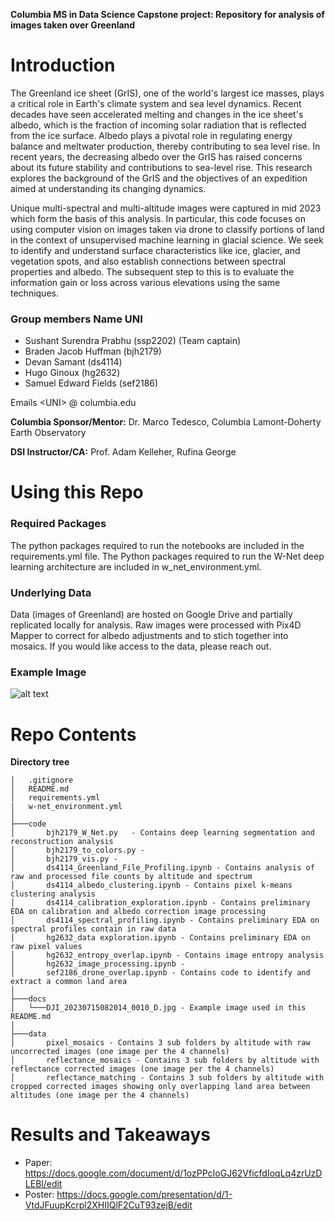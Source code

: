 
**Columbia MS in Data Science Capstone project: Repository for analysis of images taken over Greenland**

# Introduction
The Greenland ice sheet (GrIS), one of the world's largest ice masses, plays a critical role in Earth's climate system and sea level dynamics. Recent decades have seen accelerated melting and changes in the ice sheet's albedo, which is the fraction of incoming solar radiation that is reflected from the ice surface. Albedo plays a pivotal role in regulating energy balance and meltwater production, thereby contributing to sea level rise. In recent years, the decreasing albedo over the GrIS has raised concerns about its future stability and contributions to sea-level rise. This research explores the background of the GrIS and the objectives of an expedition aimed at understanding its changing dynamics. 

Unique multi-spectral and multi-altitude images were captured in mid 2023 which form the basis of this analysis. In particular, this code focuses on using computer vision on images taken via drone to classify portions of land in the context of unsupervised machine learning in glacial science. We seek to identify and understand surface characteristics like ice, glacier, and vegetation spots, and also establish connections between spectral properties and albedo. The subsequent step to this is to evaluate the information gain or loss across various elevations using the same techniques. 

### Group members Name UNI 
- Sushant Surendra Prabhu (ssp2202) (Team captain)
- Braden Jacob Huffman (bjh2179)
- Devan Samant (ds4114)
- Hugo Ginoux (hg2632)
- Samuel Edward Fields (sef2186) 

Emails  &lt;UNI&gt; @ columbia.edu

**Columbia Sponsor/Mentor:** Dr. Marco Tedesco, Columbia Lamont-Doherty Earth Observatory

**DSI Instructor/CA:** Prof. Adam Kelleher, Rufina George


# Using this Repo
### Required Packages
The python packages required to run the notebooks are included in the requirements.yml file.
The Python packages required to run the W-Net deep learning architecture are included in w_net_environment.yml.

### Underlying Data
Data (images of Greenland) are hosted on Google Drive and partially replicated locally for analysis. Raw images were processed with Pix4D Mapper to correct for albedo adjustments and to stich together into mosaics. If you would like access to the data, please reach out. 

### Example Image
![alt text](https://github.com/ds4114/Greenland_Drone_Analysis/blob/main/docs/DJI_20230715082014_0010_D.jpg)


# Repo Contents
**Directory tree**
```
│   .gitignore
│   README.md
│   requirements.yml
|   w-net_environment.yml
│
├───code
│       bjh2179_W_Net.py   - Contains deep learning segmentation and reconstruction analysis
│       bjh2179_to_colors.py -
│       bjh2179_vis.py - 
│       ds4114_Greenland_File_Profiling.ipynb - Contains analysis of raw and processed file counts by altitude and spectrum
│       ds4114_albedo_clustering.ipynb - Contains pixel k-means clustering analysis
│       ds4114_calibration_exploration.ipynb - Contains preliminary EDA on calibration and albedo correction image processing
│       ds4114_spectral_profiling.ipynb - Contains preliminary EDA on spectral profiles contain in raw data
│       hg2632_data exploration.ipynb - Contains preliminary EDA on raw pixel values
│       hg2632_entropy_overlap.ipynb - Contains image entropy analysis
│       hg2632_image_processing.ipynb - 
│       sef2186_drone_overlap.ipynb - Contains code to identify and extract a common land area
│
├───docs
│   └───DJI_20230715082014_0010_D.jpg - Example image used in this README.md
|
├───data
│       pixel_mosaics - Contains 3 sub folders by altitude with raw uncorrected images (one image per the 4 channels)
│       reflectance_mosaics - Contains 3 sub folders by altitude with reflectance corrected images (one image per the 4 channels)
│       reflectance_matching - Contains 3 sub folders by altitude with cropped corrected images showing only overlapping land area between altitudes (one image per the 4 channels)
```

# Results and Takeaways
- Paper:  https://docs.google.com/document/d/1ozPPcIoGJ62VficfdIoqLq4zrUzDLEBl/edit
- Poster: https://docs.google.com/presentation/d/1-VtdJFuupKcrpl2XHIIQlF2CuT93zejB/edit

